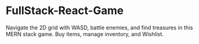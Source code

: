 # FullStack-React-Game
Navigate the 2D grid with WASD, battle enemies, and find treasures in this MERN stack game. Buy items, manage inventory, and Wishlist.
